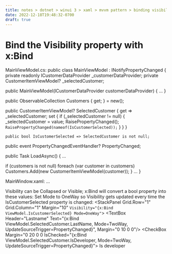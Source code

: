 ```yaml
---
title: notes > dotnet > winui 3 > xaml > mvvm pattern > binding visibility with x bind
date: 2022-12-18T19:48:32-0700
draft: true
---
```

# Bind the Visibility property with x:Bind
MainViewModel.cs:
public class MainViewModel : INotifyPropertyChanged
{
private readonly ICustomerDataProvider _customerDataProvider;
private CustomerItemViewModel? _selectedCustomer;

public MainViewModel(ICustomerDataProvider customerDataProvider) { … }

public ObservableCollection<CustomerItemViewModel> Customers { get; } = new();

public CustomerItemViewModel? SelectedCustomer
{
get => _selectedCustomer;
set
{
if (_selectedCustomer != null)
{
_selectedCustomer = value;
RaisePropertyChanged();
`RaisePropertyChanged(nameof(IsCustomerSelected));`
}
}
}

`public bool IsCustomerSelected => SelectedCustomer is not null;`

public event PropertyChangedEventHandler? PropertyChanged;

public Task LoadAsync()
{
…

if (customers is not null)
foreach (var customer in customers)
Customers.Add(new CustomerItemViewModel(customer));
}
…
}

MainWindow.xaml:
…

<!-- Customer detail ---->
Visibility can be Collapsed or Visible; x:Bind will convert a bool property into these values:
Set Mode to OneWay so Visibility gets updated every time the IsCustomerSelected property is changed:
<StackPanel Grid.Row="1" Grid.Column="1" Margin="10" `Visibility="{x:Bind ViewModel.IsCustomerSelected} Mode=OneWay"`>
<TextBox Header="Firstname" Text="{x:Bind ViewModel.SelectedCustomer.FirstName, Mode=TwoWay, UpdateSourceTrigger=PropertyChanged}"/>
<TextBox Header="Lastname"
Text="{x:Bind ViewModel.SelectedCustomer.LastName, Mode=TwoWay, UpdateSourceTrigger=PropertyChanged}",
Margin="0 10 0 0"/>
<CheckBox Margin="0 20 0 0
IsChecked="{x:Bind ViewModel.SelectedCustomer.IsDeveloper, Mode=TwoWay, UpdateSourceTrigger=PropertyChanged}">
Is developer
</CheckBox>
</StackPanel>
